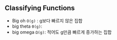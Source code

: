 ## Classifying Functions
- Big oh `O(g)` : g보다 빠르지 않은 집합
- big theta `Θ(g)`:
- big omega `Ω(g)`: 적어도 g만큼 빠르게 증가하는 집합